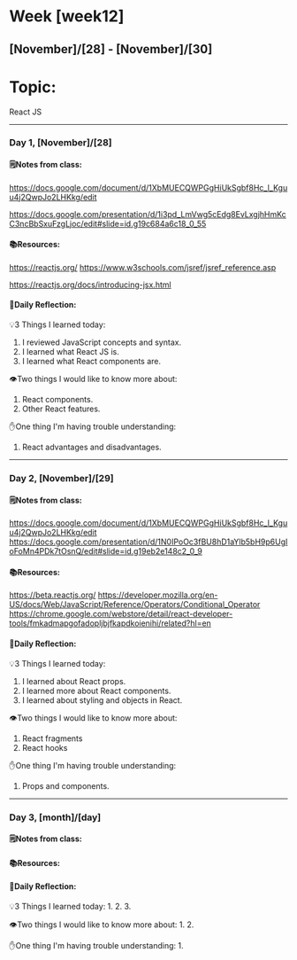 # Week [week12]
## [November]/[28] - [November]/[30]

# Topic:
React JS
___

### Day 1, [November]/[28]

#### 🗒️Notes from class:
https://docs.google.com/document/d/1XbMUECQWPGgHiUkSgbf8Hc_l_Kguu4j2QwpJo2LHKkg/edit

https://docs.google.com/presentation/d/1i3pd_LmVwg5cEdg8EvLxgjhHmKcC3ncBbSxuFzgLjoc/edit#slide=id.g19c684a6c18_0_55
#### 📚Resources:
https://reactjs.org/
https://www.w3schools.com/jsref/jsref_reference.asp

https://reactjs.org/docs/introducing-jsx.html

#### 💭Daily Reflection:

💡3 Things I learned today:
1. I reviewed JavaScript concepts and syntax.
2. I learned what React JS is.
3. I learned what React components are.

👁️Two things I would like to know more about:
1. React components.
2. Other React features.

✋One thing I'm having trouble understanding:
1. React advantages and disadvantages.


___

### Day 2, [November]/[29] 

#### 🗒️Notes from class:
https://docs.google.com/document/d/1XbMUECQWPGgHiUkSgbf8Hc_l_Kguu4j2QwpJo2LHKkg/edit
https://docs.google.com/presentation/d/1N0IPoOc3fBU8hD1aYlb5bH9p6UgIoFoMn4PDk7tOsnQ/edit#slide=id.g19eb2e148c2_0_9
#### 📚Resources:
https://beta.reactjs.org/
https://developer.mozilla.org/en-US/docs/Web/JavaScript/Reference/Operators/Conditional_Operator
https://chrome.google.com/webstore/detail/react-developer-tools/fmkadmapgofadopljbjfkapdkoienihi/related?hl=en

#### 💭Daily Reflection:

💡3 Things I learned today:
1. I learned about React props.
2. I learned more about React components.
3. I learned about styling and objects in React.

👁️Two things I would like to know more about:
1. React fragments
2. React hooks

✋One thing I'm having trouble understanding:
1. Props and components.

___

### Day 3, [month]/[day]
#### 🗒️Notes from class:

#### 📚Resources:


#### 💭Daily Reflection:

💡3 Things I learned today:
1. 
2. 
3. 

👁️Two things I would like to know more about:
1. 
2. 

✋One thing I'm having trouble understanding:
1. 
 

